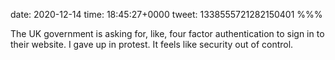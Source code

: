 date: 2020-12-14
time: 18:45:27+0000
tweet: 1338555721282150401
%%%

The UK government is asking for, like, four factor authentication to sign in to their website. I gave up in protest. It feels like security out of control.
